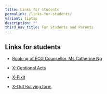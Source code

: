 ```yaml
---
title: Links for students
permalink: /links-for-students/
variant: tiptap
description: ""
third_nav_title: For Students and Parents
---
```

<h2>Links for students</h2>
<ul data-tight="true" class="tight">
<li>
<p><a href="https://go.gov.sg/ecg4xinmin" rel="noopener nofollow" target="_blank">Booking of ECG Counsellor, Ms Catherine Ng</a>
</p>
</li>
<li>
<p><a href="https://go.gov.sg/x-ceptionalacts" rel="noopener nofollow" target="_blank">X-Ceptional Acts</a>
</p>
</li>
<li>
<p><a href="https://go.gov.sg/x-fixit" rel="noopener nofollow" target="_blank">X-Fixit</a>
</p>
</li>
<li>
<p><a href="https://go.gov.sg/x-outbullyingform" rel="noopener nofollow" target="_blank">X-Out Bullying form</a>
</p>
</li>
</ul>
<p></p>